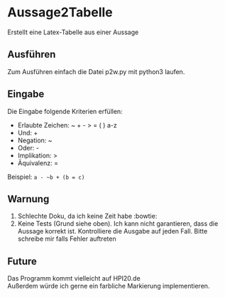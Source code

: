# Aussage2Tabelle
Erstellt eine Latex-Tabelle aus einer Aussage

## Ausführen
Zum Ausführen einfach die Datei p2w.py mit python3 laufen.

## Eingabe
Die Eingabe folgende Kriterien erfüllen:   
- Erlaubte Zeichen: ~ + - > = ( ) a-z   
- Und: +
- Negation: ~
- Oder: -
- Implikation: >
- Äquivalenz: =   

Beispiel: `a - ~b + (b = c)`

## Warnung
1. Schlechte Doku, da ich keine Zeit habe :bowtie:
2. Keine Tests (Grund siehe oben). Ich kann nicht garantieren, dass die Aussage korrekt ist.
Kontrolliere die Ausgabe auf jeden Fall. Bitte schreibe mir falls Fehler auftreten

## Future
Das Programm kommt vielleicht auf HPI20.de  
Außerdem würde ich gerne ein farbliche Markierung implementieren.
